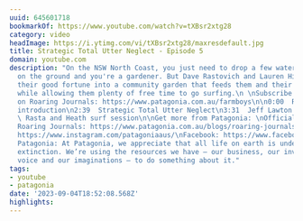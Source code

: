 ```yaml
---
uuid: 645601718
bookmarkOf: https://www.youtube.com/watch?v=tXBsr2xtg28
category: video
headImage: https://i.ytimg.com/vi/tXBsr2xtg28/maxresdefault.jpg
title: Strategic Total Utter Neglect - Episode 5
domain: youtube.com
description: "On the NSW North Coast, you just need to drop a few watermelon seeds
  on the ground and you're a gardener. But Dave Rastovich and Lauren Hill have turned
  their good fortune into a community garden that feeds them and their neighbours,
  while allowing them plenty of free time to go surfing.\n \nSubscribe to the series
  on Roaring Journals: https://www.patagonia.com.au/farmboys\n\n0:00  Rasta's garden
  introduction\n2:39  Strategic Total Utter Neglect\n3:31  Jeff Lawton's STUN approach\n4:54
  \ Rasta and Heath surf session\n\nGet more from Patagonia: \nOfficial site: https://www.patagonia.com.au/\nPatagonia’s
  Roaring Journals: https://www.patagonia.com.au/blogs/roaring-journals\nInstagram:
  https://www.instagram.com/patagoniaaus/\nFacebook: https://www.facebook.com/PatagoniaAustralia/\n\nAbout
  Patagonia: At Patagonia, we appreciate that all life on earth is under threat of
  extinction. We’re using the resources we have – our business, our investments, our
  voice and our imaginations – to do something about it."
tags:
- youtube
- patagonia
date: '2023-09-04T18:52:08.568Z'
highlights:
---
```



